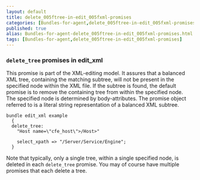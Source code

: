 ```yaml
---
layout: default
title: delete_005ftree-in-edit_005fxml-promises
categories: [Bundles-for-agent,delete_005ftree-in-edit_005fxml-promises]
published: true
alias: Bundles-for-agent-delete_005ftree-in-edit_005fxml-promises.html
tags: [Bundles-for-agent,delete_005ftree-in-edit_005fxml-promises]
---
```


### `delete_tree` promises in edit\_xml

  

This promise is part of the XML-editing model. It assures that a
balanced XML tree, containing the matching subtree, will not be present
in the specified node within the XML file. If the subtree is found, the
default promise is to remove the containing tree from within the
specified node. The specified node is determined by body-attributes. The
promise object referred to is a literal string representation of a
balanced XML subtree.

  

~~~~
bundle edit_xml example
  {
  delete_tree:
    "Host name=\"cfe_host\">/Host>"

    select_xpath => "/Server/Service/Engine";
  }
~~~~

  

Note that typically, only a single tree, within a single specified node,
is deleted in each `delete_tree` promise. You may of course have
multiple promises that each delete a tree.

